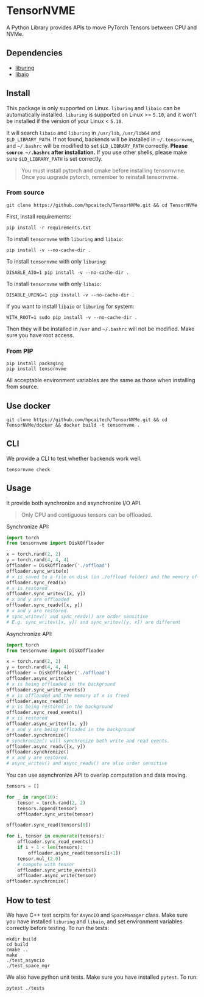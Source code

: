 # TensorNVME

A Python Library provides APIs to move PyTorch Tensors between CPU and NVMe.

## Dependencies

- [liburing](https://github.com/axboe/liburing)
- [libaio](https://pagure.io/libaio)

## Install

This package is only supported on Linux. `liburing` and `libaio` can be automatically installed. `liburing` is supported on Linux >= `5.10`, and it won't be installed if the version of your Linux < `5.10`.

It will search `libaio` and `liburing` in `/usr/lib`, `/usr/lib64` and `$LD_LIBRARY_PATH`. If not found, backends will be installed in `~/.tensornvme`, and `~/.bashrc` will be modified to set `$LD_LIBRARY_PATH` correctly. **Please `source ~/.bashrc` after installation.** If you use other shells, please make sure `$LD_LIBRARY_PATH` is set correctly.

> You must install pytorch and cmake before installing tensornvme. Once you upgrade pytorch, remember to reinstall tensornvme.

### From source

```shell
git clone https://github.com/hpcaitech/TensorNVMe.git && cd TensorNVMe
```

First, install requirements:
```shell
pip install -r requirements.txt
```

To install `tensornvme` with `liburing` and `libaio`:
```shell
pip install -v --no-cache-dir .
```

To install `tensornvme` with only `liburing`:
```shell
DISABLE_AIO=1 pip install -v --no-cache-dir .
```

To install `tensornvme` with only `libaio`:
```shell
DISABLE_URING=1 pip install -v --no-cache-dir .
```

If you want to install `libaio` or `liburing` for system:
```shell
WITH_ROOT=1 sudo pip install -v --no-cache-dir .
```
Then they will be installed in `/usr` and `~/.bashrc` will not be modified. Make sure you have root access.

### From PIP

```shell
pip install packaging
pip install tensornvme
```
All acceptable environment variables are the same as those when installing from source.

## Use docker

```shell
git clone https://github.com/hpcaitech/TensorNVMe.git && cd TensorNVMe/docker && docker build -t tensornvme .
```

## CLI

We provide a CLI to test whether backends work well.
```shell
tensornvme check
```

## Usage

It provide both synchronize and asynchronize I/O API.

> Only CPU and contiguous tensors can be offloaded.

Synchronize API:
```python
import torch
from tensornvme import DiskOffloader

x = torch.rand(2, 2)
y = torch.rand(4, 4, 4)
offloader = DiskOffloader('./offload')
offloader.sync_write(x)
# x is saved to a file on disk (in ./offload folder) and the memory of x is freed
offloader.sync_read(x)
# x is restored
offloader.sync_writev([x, y])
# x and y are offloaded
offloader.sync_readv([x, y])
# x and y are restored.
# sync_writev() and sync_readv() are order sensitive
# E.g. sync_writev([x, y]) and sync_writev([y, x]) are different
```

Asynchronize API:
```python
import torch
from tensornvme import DiskOffloader

x = torch.rand(2, 2)
y = torch.rand(4, 4, 4)
offloader = DiskOffloader('./offload')
offloader.async_write(x)
# x is being offloaded in the background
offloader.sync_write_events()
# x is offloaded and the memory of x is freed
offloader.async_read(x)
# x is being restored in the background
offloader.sync_read_events()
# x is restored
offloader.async_writev([x, y])
# x and y are being offloaded in the background
offloader.synchronize()
# synchronize() will synchronize both write and read events.
offloader.async_readv([x, y])
offloader.synchronize()
# x and y are restored.
# async_writev() and async_readv() are also order sensitive
```

You can use asynchronize API to overlap computation and data moving.
```python
tensors = []

for _ in range(10):
    tensor = torch.rand(2, 2)
    tensors.append(tensor)
    offloader.sync_write(tensor)

offloader.sync_read(tensors[0])

for i, tensor in enumerate(tensors):
    offloader.sync_read_events()
    if i + 1 < len(tensors):
        offloader.async_read(tensors[i+1])
    tensor.mul_(2.0)
    # compute with tensor
    offloader.sync_write_events()
    offloader.async_write(tensor)
offloader.synchronize()
```

## How to test

We have C++ test scrpits for `AsyncIO` and `SpaceManager` class. Make sure you have installed `liburing` and `libaio`, and set environment variables correctly before testing. To run the tests:

```shell
mkdir build
cd build
cmake ..
make
./test_asyncio
./test_space_mgr
```

We also have python unit tests. Make sure you have installed `pytest`. To run:

```shell
pytest ./tests
```
